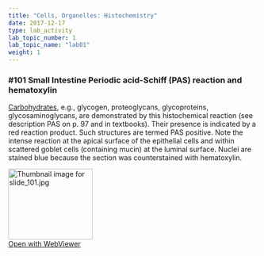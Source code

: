 ```yaml
---
title: "Cells, Organelles: Histochemistry"
date: 2017-12-17
type: lab_activity
lab_topic_number: 1
lab_topic_name: "lab01"
weight: 1
---
```

<div class="entrybody">
						<h3>#101 Small Intestine Periodic acid-Schiff (PAS) reaction and hematoxylin</h3>

<p><u>Carbohydrates</u>, e.g., glycogen, proteoglycans, glycoproteins, glycosaminoglycans, are demonstrated by this histochemical reaction  (see description <span class="caps">PAS </span>on p. 97 and in textbooks).  Their presence is indicated by a red reaction product.  Such structures are termed <span class="caps">PAS </span>positive.  Note the intense reaction at the apical surface of the epithelial cells and within scattered goblet cells (containing mucin) at the luminal surface.  Nuclei are stained blue because the section was counterstained with hematoxylin.  </p>

<div class="thumbnail"> <a href="http://virtualslides.cumc.columbia.edu/101.svs/view.apml?" target="_blank"><img alt="Thumbnail image for slide_101.jpg" src="/assets/images/slide_101-thumb-170x143-1629.jpg" width="170" height="143" class="mt-image-left"></a><br><a href="http://virtualslides.cumc.columbia.edu/101.svs/view.apml?" target="_blank">Open with WebViewer</a></div>
</div>
